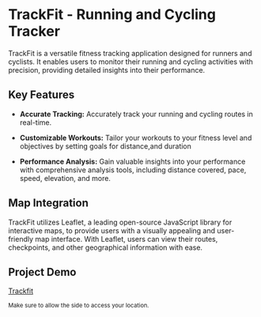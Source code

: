 # TrackFit - Running and Cycling Tracker

TrackFit is a versatile fitness tracking application designed for runners and cyclists. It enables users to monitor their running and cycling activities with precision, providing detailed insights into their performance.

## Key Features

- **Accurate Tracking:** Accurately track your running and cycling routes in real-time.
  
- **Customizable Workouts:** Tailor your workouts to your fitness level and objectives by setting goals for distance,and duration

- **Performance Analysis:** Gain valuable insights into your performance with comprehensive analysis tools, including distance covered, pace, speed, elevation, and more.

## Map Integration

TrackFit utilizes Leaflet, a leading open-source JavaScript library for interactive maps, to provide users with a visually appealing and user-friendly map interface. With Leaflet, users can view their routes, checkpoints, and other geographical information with ease.

## Project Demo

[Trackfit](https://trackfit-app.netlify.app/)

<small>Make sure to allow the side to access your location.</small>


